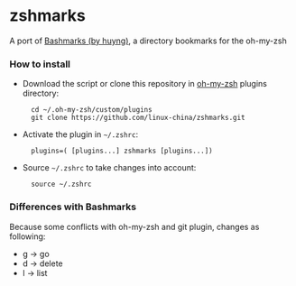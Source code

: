 zshmarks
========

A port of [Bashmarks (by huyng)](https://github.com/huyng/bashmarks), a directory bookmarks for the oh-my-zsh

### How to install

* Download the script or clone this repository in [oh-my-zsh](http://github.com/robbyrussell/oh-my-zsh) plugins directory:

        cd ~/.oh-my-zsh/custom/plugins
        git clone https://github.com/linux-china/zshmarks.git

* Activate the plugin in `~/.zshrc`:

        plugins=( [plugins...] zshmarks [plugins...])

* Source `~/.zshrc`  to take changes into account:

        source ~/.zshrc

### Differences with Bashmarks
Because some conflicts with oh-my-zsh and git plugin, changes as following:

* g -> go
* d -> delete
* l -> list
